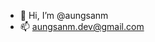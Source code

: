 - 👋 Hi, I’m @aungsanm
- 📫 aungsanm.dev@gmail.com


<!---
aungsanm/aungsanm is a ✨ special ✨ repository because its `README.md` (this file) appears on your GitHub profile.
You can click the Preview link to take a look at your changes.
--->
